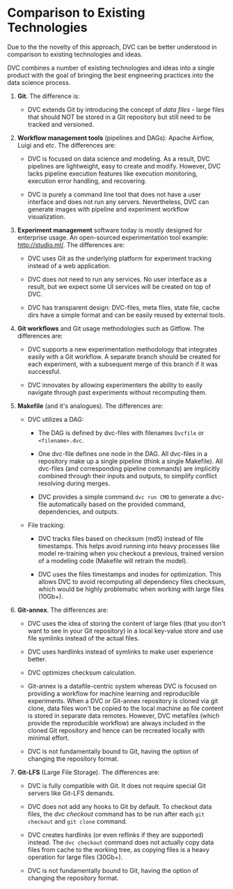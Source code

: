 # Comparison to Existing Technologies

Due to the the novelty of this approach, DVC can be better understood in
comparison to existing technologies and ideas.

DVC combines a number of existing technologies and ideas into a single product
with the goal of bringing the best engineering practices into the data science
process.

1. **Git**. The difference is:

    - DVC extends Git by introducing the concept of *data files* - large files
    that should NOT be stored in a Git repository but still need to be tracked
    and versioned.

2. **Workflow management tools** (pipelines and DAGs): Apache Airflow, Luigi and
etc. The differences are:

   - DVC is focused on data science and modeling. As a result, DVC pipelines are
   lightweight, easy to create and modify. However, DVC lacks pipeline execution
   features like execution monitoring, execution error handling, and recovering.

   - DVC is purely a command line tool that does not have a user interface and
   does not run any servers. Nevertheless, DVC can generate images with pipeline
   and experiment workflow visualization.

3. **Experiment management** software today is mostly designed for enterprise
usage. An open-sourced experimentation tool example: http://studio.ml/. The
differences are:

   - DVC uses Git as the underlying platform for experiment tracking instead of
   a web application.

   - DVC does not need to run any services. No user interface as a result, but
   we expect some UI services will be created on top of DVC.

   - DVC has transparent design: DVC-files, meta files, state file, cache dirs
   have a simple format and can be easily reused by external tools.

4. **Git workflows** and Git usage methodologies such as Gitflow. The
differences are:

   - DVC supports a new experimentation methodology that integrates easily with
   a Git workflow. A separate branch should be created for each experiment, with
   a subsequent merge of this branch if it was successful.

   - DVC innovates by allowing experimenters the ability to easily navigate
   through past experiments without recomputing them.


5. **Makefile** (and it's analogues). The differences are:

   - DVC utilizes a DAG:

     - The DAG is defined by dvc-files with filenames `Dvcfile` or
     `<filename>.dvc`.

     - One dvc-file defines one node in the DAG. All dvc-files in a repository
     make up a single pipeline (think a single Makefile). All dvc-files (and
     corresponding pipeline commands) are implicitly combined through their
     inputs and outputs, to simplify conflict resolving during merges.

     - DVC provides a simple command `dvc run CMD` to generate a dvc-file
     automatically based on the provided command, dependencies, and outputs.

   - File tracking:

     - DVC tracks files based on checksum (md5) instead of file timestamps. This
     helps avoid running into heavy processes like model re-training when you
     checkout a previous, trained version of a modeling code (Makefile will
     retrain the model).

     - DVC uses the files timestamps and inodes for optimization. This allows
     DVC to avoid recomputing all dependency files checksum, which would be
     highly problematic when working with large files (10Gb+).


6. **Git-annex**. The differences are:

   - DVC uses the idea of storing the content of large files (that you don't
   want to see in your Git repository) in a local key-value store and use file
   symlinks instead of the actual files.

   - DVC uses hardlinks instead of symlinks to make user experience better.

   - DVC optimizes checksum calculation.

   - Git-annex is a datafile-centric system whereas DVC is focused on providing
   a workflow for machine learning and reproducible experiments. When a DVC or
   Git-annex repository is cloned via git clone, data files won't be copied to
   the local machine as file content is stored in separate data remotes.
   However, DVC metafiles (which provide the reproducible workflow) are always
   included in the cloned Git repository and hence can be recreated locally with
   minimal effort.

   - DVC is not fundamentally bound to Git, having the option of changing the
   repository format.
   

7. **Git-LFS** (Large File Storage). The differences are:

   - DVC is fully compatible with Git. It does not require special Git servers
   like Git-LFS demands.

   - DVC does not add any hooks to Git by default. To checkout data files, the
   *dvc checkout* command has to be run after each `git checkout` and `git
   clone` command.

   - DVC creates hardlinks (or even reflinks if they are supported) instead. The
   `dvc checkout` command does not actually copy data files from cache to the
   working tree, as copying files is a heavy operation for large files (30Gb+).

   - DVC is not fundamentally bound to Git, having the option of changing the
   repository format.
